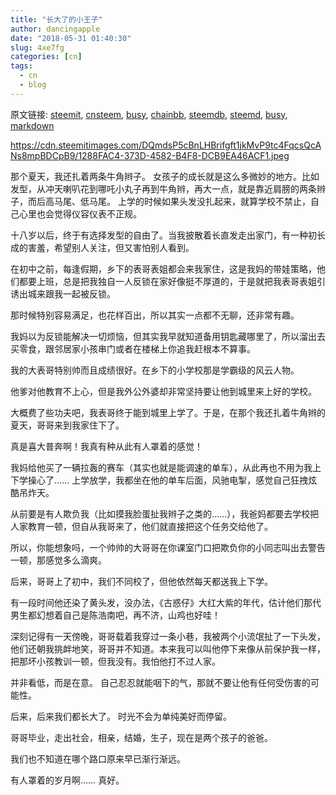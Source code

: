 ```yaml
---
title: "长大了的小王子"
author: dancingapple
date: "2018-05-31 01:40:30"
slug: 4xe7fg
categories: [cn]
tags: 
  - cn
  - blog
---
```


原文链接: [steemit](https://steemit.com), [cnsteem](https://cnsteem.com), [busy](https://busy.org), [chainbb](https://chainbb.com), [steemdb](https://steemdb.com), [steemd](https://steemd.com), [busy](https://busy.org), [markdown](https://raw.githubusercontent.com/pzhaonet/steem_dancingapple/master/content/post/4xe7fg.md)

https://cdn.steemitimages.com/DQmdsP5cBnLHBrifgft1jkMvP9tc4FqcsQcANs8mpBDCpB9/1288FAC4-373D-4582-B4F8-DCB9EA46ACF1.jpeg

那个夏天，我还扎着两条牛角辫子。
女孩子的成长就是这么多微妙的地方。比如发型，从冲天喇叭花到哪吒小丸子再到牛角辫，再大一点，就是靠近肩膀的两条辫子，而后高马尾、低马尾。
上学的时候如果头发没扎起来，就算学校不禁止，自己心里也会觉得仪容仪表不正规。

十八岁以后，终于有选择发型的自由了。当我披散着长直发走出家门，有一种初长成的害羞，希望别人关注，但又害怕别人看到。

在初中之前，每逢假期，乡下的表哥表姐都会来我家住，这是我妈的带娃策略，他们都要上班，总是把我独自一人反锁在家好像挺不厚道的，于是就把我表哥表姐引诱出城来跟我一起被反锁。

那时候特别容易满足，也花样百出，所以其实一点都不无聊，还非常有趣。

我妈以为反锁能解决一切烦恼，但其实我早就知道备用钥匙藏哪里了，所以溜出去买零食，跟邻居家小孩串门或者在楼梯上你追我赶根本不算事。

我的大表哥特别帅而且成绩很好。在乡下的小学校那是学霸级的风云人物。

他爹对他教育不上心，但是我外公外婆却非常坚持要让他到城里来上好的学校。

大概费了些功夫吧，我表哥终于能到城里上学了。于是，在那个我还扎着牛角辫的夏天，哥哥来到我家住下了。

真是喜大普奔啊！我真有种从此有人罩着的感觉！

我妈给他买了一辆拉轰的赛车（其实也就是能调速的单车），从此再也不用为我上下学操心了……
上学放学，我都坐在他的单车后面，风驰电掣，感觉自己狂拽炫酷吊炸天。

从前要是有人欺负我（比如摸我脸蛋扯我辫子之类的……），我爸妈都要去学校把人家教育一顿，但自从我哥来了，他们就直接把这个任务交给他了。

所以，你能想象吗，一个帅帅的大哥哥在你课室门口把欺负你的小同志叫出去警告一顿，那感觉多么滴爽。

后来，哥哥上了初中，我们不同校了，但他依然每天都送我上下学。

有一段时间他还染了黄头发，没办法，《古惑仔》大红大紫的年代，估计他们那代男生都幻想着自己是陈浩南吧，再不济，山鸡也好哇！

深刻记得有一天傍晚，哥哥载着我穿过一条小巷，我被两个小流氓扯了一下头发，他们还朝我挑衅地笑，哥哥并不知道。本来我可以叫他停下来像从前保护我一样，把那坏小孩教训一顿，但我没有。我怕他打不过人家。

并非看低，而是在意。
自己忍忍就能咽下的气，那就不要让他有任何受伤害的可能性。

后来，后来我们都长大了。
时光不会为单纯美好而停留。

哥哥毕业，走出社会，相亲，结婚，生子，现在是两个孩子的爸爸。

我们也不知道在哪个路口原来早已渐行渐远。

有人罩着的岁月啊……
真好。
